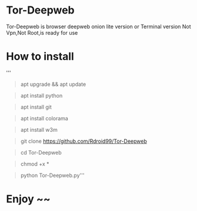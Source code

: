 # Tor-Deepweb
Tor-Deepweb is browser deepweb onion lite version or Terminal version Not Vpn,Not Root,is ready for use
# How to install
'''
   >apt upgrade && apt update
   
   >apt install python
   
   >apt install git
   
   >apt install colorama
   
   >apt install w3m
   
   >git clone https://github.com/Rdroid99/Tor-Deepweb
   
   >cd Tor-Deepweb
   
   >chmod +x * 
   
   >python Tor-Deepweb.py'''
# Enjoy ~~
